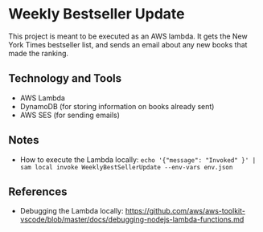 # Weekly Bestseller Update

This project is meant to be executed as an AWS lambda.
It gets the New York Times bestseller list, and sends an email about any new books that made the ranking.

## Technology and Tools
* AWS Lambda
* DynamoDB (for storing information on books already sent)
* AWS SES (for sending emails)

## Notes
* How to execute the Lambda locally: `echo '{"message": "Invoked" }' | sam local invoke WeeklyBestSellerUpdate --env-vars env.json`

## References
* Debugging the Lambda locally: https://github.com/aws/aws-toolkit-vscode/blob/master/docs/debugging-nodejs-lambda-functions.md
